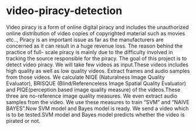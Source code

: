 # video-piracy-detection
Video piracy is a form of online digital piracy and includes the unauthorized online distribution of video copies of copyrighted material such as movies etc..,
Piracy is an important issue as far as the manufacturers are concerned as it can result in a huge revenue loss.
The reason behind the practice of full- scale piracy is mainly due to the difficulty involved in tracking the source responsible for the piracy.
The goal of this project is to detect video piracy.
We will take few videos as input.These videos includes high quality as well as low quality videos.
Extract frames and audio samples from those videos.
We calculate NIQE (Naturalness Image Quality Evaluator), BRISQUE (Blind/Referenceless Image Spatial Quality Evaluator) and PIQE(perception based image quality measure) of the videos.These three are no-reference image quality measures.
We even extract audio samples from the video.
We use these measures to train “SVM” and “NAIVE BAYES”.Now SVM model and Bayes model is ready.
We send a video which is to be tested.SVM model and Bayes model predicts whether the video is pirated or not.
